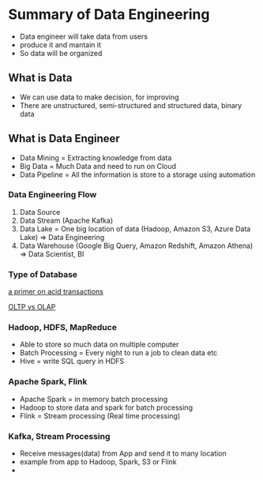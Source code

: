 # Summary of Data Engineering

- Data engineer will take data from users
- produce it and mantain it
- So data will be organized

## What is Data

- We can use data to make decision, for improving
- There are unstructured, semi-structured and structured data, binary data

## What is Data Engineer

- Data Mining = Extracting knowledge from data
- Big Data = Much Data and need to run on Cloud
- Data Pipeline = All the information is store to a storage using automation

### Data Engineering Flow

1. Data Source
2. Data Stream (Apache Kafka)
3. Data Lake = One big location of data (Hadoop, Amazon S3, Azure Data Lake) => Data Engineering
4. Data Warehouse (Google Big Query, Amazon Redshift, Amazon Athena) => Data Scientist, BI

### Type of Database

[a primer on acid transactions](https://blog.yugabyte.com/a-primer-on-acid-transactions/)

[OLTP vs OLAP](https://techdifferences.com/difference-between-oltp-and-olap.html)

### Hadoop, HDFS, MapReduce

- Able to store so much data on multiple computer
- Batch Processing = Every night to run a job to clean data etc
- Hive = write SQL query in HDFS

### Apache Spark, Flink

- Apache Spark = in memory batch processing
- Hadoop to store data and spark for batch processing
- Flink = Stream processing (Real time processing)

### Kafka, Stream Processing

- Receive messages(data) from App and send it to many location
- example from app to Hadoop, Spark, S3 or Flink
- 
